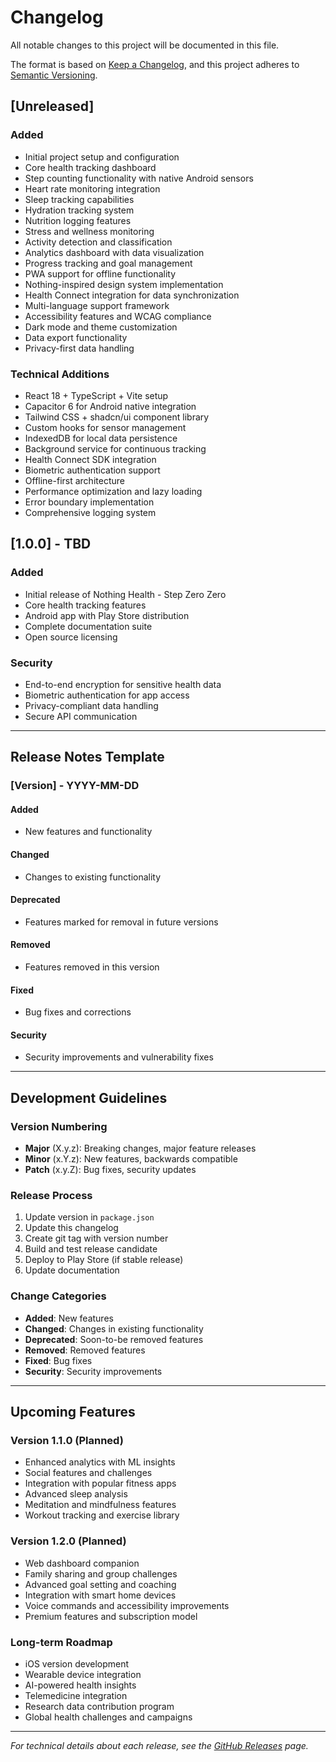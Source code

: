 # Changelog

All notable changes to this project will be documented in this file.

The format is based on [Keep a Changelog](https://keepachangelog.com/en/1.0.0/),
and this project adheres to [Semantic Versioning](https://semver.org/spec/v2.0.0.html).

## [Unreleased]

### Added

- Initial project setup and configuration
- Core health tracking dashboard
- Step counting functionality with native Android sensors
- Heart rate monitoring integration
- Sleep tracking capabilities
- Hydration tracking system
- Nutrition logging features
- Stress and wellness monitoring
- Activity detection and classification
- Analytics dashboard with data visualization
- Progress tracking and goal management
- PWA support for offline functionality
- Nothing-inspired design system implementation
- Health Connect integration for data synchronization
- Multi-language support framework
- Accessibility features and WCAG compliance
- Dark mode and theme customization
- Data export functionality
- Privacy-first data handling

### Technical Additions

- React 18 + TypeScript + Vite setup
- Capacitor 6 for Android native integration
- Tailwind CSS + shadcn/ui component library
- Custom hooks for sensor management
- IndexedDB for local data persistence
- Background service for continuous tracking
- Health Connect SDK integration
- Biometric authentication support
- Offline-first architecture
- Performance optimization and lazy loading
- Error boundary implementation
- Comprehensive logging system

## [1.0.0] - TBD

### Added

- Initial release of Nothing Health - Step Zero Zero
- Core health tracking features
- Android app with Play Store distribution
- Complete documentation suite
- Open source licensing

### Security

- End-to-end encryption for sensitive health data
- Biometric authentication for app access
- Privacy-compliant data handling
- Secure API communication

---

## Release Notes Template

### [Version] - YYYY-MM-DD

#### Added

- New features and functionality

#### Changed

- Changes to existing functionality

#### Deprecated

- Features marked for removal in future versions

#### Removed

- Features removed in this version

#### Fixed

- Bug fixes and corrections

#### Security

- Security improvements and vulnerability fixes

---

## Development Guidelines

### Version Numbering

- **Major** (X.y.z): Breaking changes, major feature releases
- **Minor** (x.Y.z): New features, backwards compatible
- **Patch** (x.y.Z): Bug fixes, security updates

### Release Process

1. Update version in `package.json`
2. Update this changelog
3. Create git tag with version number
4. Build and test release candidate
5. Deploy to Play Store (if stable release)
6. Update documentation

### Change Categories

- **Added**: New features
- **Changed**: Changes in existing functionality
- **Deprecated**: Soon-to-be removed features
- **Removed**: Removed features
- **Fixed**: Bug fixes
- **Security**: Security improvements

---

## Upcoming Features

### Version 1.1.0 (Planned)

- Enhanced analytics with ML insights
- Social features and challenges
- Integration with popular fitness apps
- Advanced sleep analysis
- Meditation and mindfulness features
- Workout tracking and exercise library

### Version 1.2.0 (Planned)

- Web dashboard companion
- Family sharing and group challenges
- Advanced goal setting and coaching
- Integration with smart home devices
- Voice commands and accessibility improvements
- Premium features and subscription model

### Long-term Roadmap

- iOS version development
- Wearable device integration
- AI-powered health insights
- Telemedicine integration
- Research data contribution program
- Global health challenges and campaigns

---

_For technical details about each release, see the [GitHub Releases](https://github.com/priyanksachdeva/step-zero-zero/releases) page._
